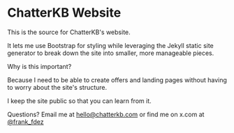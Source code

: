 # ChatterKB Website
This is the source for ChatterKB's website.

It lets me use Bootstrap for styling while leveraging the Jekyll static site generator to break down the site into smaller, more manageable pieces.

Why is this important?

Because I need to be able to create offers and landing pages without having to worry about the site's structure.

I keep the site public so that you can learn from it.

Questions? Email me at hello@chatterkb.com or find me on x.com at [@frank_fdez](https://x.com/frank_fdez)
